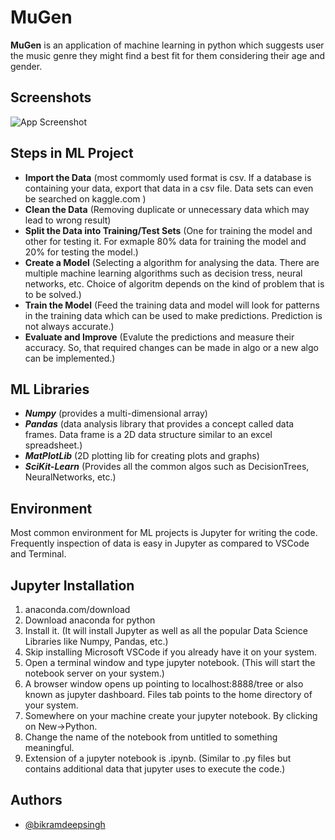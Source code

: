 
# MuGen
**MuGen** is an application of machine learning in python which suggests user the music genre they might find a best fit for them considering their age and gender.

## Screenshots

![App Screenshot]()


## Steps in ML Project
* **Import the Data** (most commomly used format is csv. If a database is containing your data, export that data in a csv file. Data sets can even be searched on kaggle.com )
* **Clean the Data** (Removing duplicate or unnecessary data which may lead to wrong result)
* **Split the Data into Training/Test Sets** (One for training the model and other for testing it. For exmaple 80% data for training the model and 20% for testing the model.)
* **Create a Model** (Selecting a algorithm for analysing the data. There are multiple machine learning algorithms such as decision tress, neural networks, etc. Choice of algoritm depends on the kind of problem that is to be solved.)
* **Train the Model** (Feed the training data and model will look for patterns in the training data which can be used to make predictions. Prediction is not always accurate.)
* **Evaluate and Improve** (Evalute the predictions and measure their accuracy. So, that required changes can be made in algo or a new algo can be implemented.)
## ML Libraries

* ***Numpy*** (provides a multi-dimensional array)
* ***Pandas*** (data analysis library that provides a concept called data frames. Data frame is a 2D data structure similar to an excel spreadsheet.)
* ***MatPlotLib*** (2D plotting lib for creating plots and graphs)
* ***SciKit-Learn*** (Provides all the common algos such as DecisionTrees, NeuralNetworks, etc.)
## Environment

Most common environment for ML projects is Jupyter for writing the code.
Frequently inspection of data is easy in Jupyter as compared to VSCode and 
Terminal.
## Jupyter Installation

1. anaconda.com/download
2. Download anaconda for python 
3. Install it. (It will install Jupyter as well as all the popular Data Science Libraries like Numpy, Pandas, etc.)
4. Skip installing Microsoft VSCode if you already have it on your system.
5. Open a terminal window and type jupyter notebook. (This will start the notebook server on your system.)
6. A browser window opens up pointing to localhost:8888/tree or also known as jupyter dashboard. Files tab points to the home directory of your system.
7. Somewhere on your machine create your jupyter notebook. By clicking on New->Python.
8. Change the name of the notebook from untitled to something meaningful.
9. Extension of a jupyter notebook is .ipynb. (Similar to .py files but contains additional data that jupyter uses to execute the code.)
## Authors

- [@bikramdeepsingh](https://github.com/BikramdeepSingh)

